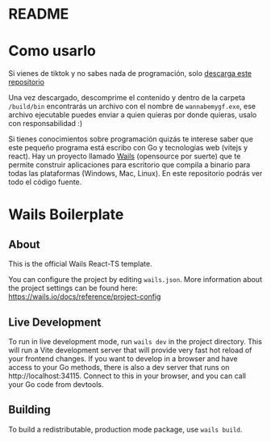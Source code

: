 # README

# Como usarlo 

Si vienes de tiktok y no sabes nada de programación, solo [descarga este repositorio](https://github.com/Shair17/wannabemygf/archive/refs/heads/main.zip)

Una vez descargado, descomprime el contenido y dentro de la carpeta `/build/bin` encontrarás un archivo con el nombre de `wannabemygf.exe`, ese archivo ejecutable puedes enviar a quien quieras por donde quieras, usalo con responsabilidad :)

Si tienes conocimientos sobre programación quizás te interese saber que este pequeño programa está escribo con Go y tecnologías web (vitejs y react). Hay un proyecto llamado [Wails](https://wails.io/) (opensource por suerte) que te permite construir aplicaciones para escritorio que compila a binario para todas las plataformas (Windows, Mac, Linux). En este repositorio podrás ver todo el código fuente.

# Wails Boilerplate

## About

This is the official Wails React-TS template.

You can configure the project by editing `wails.json`. More information about the project settings can be found
here: https://wails.io/docs/reference/project-config

## Live Development

To run in live development mode, run `wails dev` in the project directory. This will run a Vite development
server that will provide very fast hot reload of your frontend changes. If you want to develop in a browser
and have access to your Go methods, there is also a dev server that runs on http://localhost:34115. Connect
to this in your browser, and you can call your Go code from devtools.

## Building

To build a redistributable, production mode package, use `wails build`.
